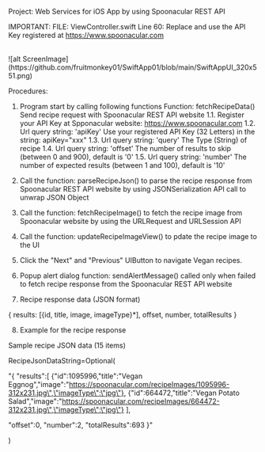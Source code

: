 Project: Web Services for iOS App by using Spoonacular REST API

IMPORTANT: 
FILE: ViewController.swift
Line 60: Replace and use the API Key registered at https://www.spoonacular.com 

<br />
![alt ScreenImage](https://github.com/fruitmonkey01/SwiftApp01/blob/main/SwiftAppUI_320x551.png)
<br />

Procedures:

1. Program start by calling following functions
Function: fetchRecipeData()
Send recipe request with Spoonacular REST API website
1.1. Register your API Key at Spponacular website: https://www.spoonacular.com
1.2. Url query string: 'apiKey' Use your registered API Key (32 Letters) in the string: apiKey="xxx"
1.3. Url query string: 'query' The Type (String) of recipe
1.4. Url query string: 'offset' The number of results to skip (between 0 and 900), default is '0'
1.5. Url query string: 'number' The number of expected results (between 1 and 100), default is '10'

2. Call the function: parseRecipeJson() 
to parse the recipe response from Spoonacular REST API website
by using JSONSerialization API call to unwrap JSON Object

3. Call the function: fetchRecipeImage() 
to fetch the recipe image from Spoonacular website
by using the URLRequest and URLSession API

4. Call the function: updateRecipeImageView()
to pdate the recipe image to the UI

5. Click the "Next" and "Previous" UIButton to navigate Vegan recipes.

6. Popup alert dialog function: sendAlertMessage()
called only when failed to fetch recipe response from the Spoonacular REST API website

7. Recipe response data (JSON format)

{
 results:
 [{id, title, image, imageType}*],
 offset, number, totalResults
 }
 
 8. Example for the recipe response

Sample recipe JSON data (15 items)

RecipeJsonDataString=Optional(

"{
\"results\":[
    {\"id\":1095996,\"title\":\"Vegan Eggnog\",\"image\":\"https://spoonacular.com/recipeImages/1095996-312x231.jpg\",\"imageType\":\"jpg\"},
    {\"id\":664472,\"title\":\"Vegan Potato Salad\",\"image\":\"https://spoonacular.com/recipeImages/664472-312x231.jpg\",\"imageType\":\"jpg\"} ],
    
\"offset\":0,
\"number\":2,
\"totalResults\":693
}"

)


